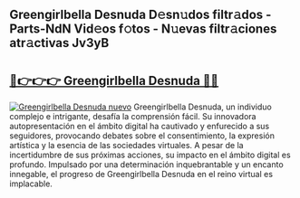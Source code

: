 ## Greengirlbella Desnuda D𝚎sn𝚞dos filtr𝚊dos - Parts-NdN Vid𝚎os f𝚘tos - N𝚞evas filtr𝚊ciones atr𝚊ctivas Jv3yB

# <h2><a href="http://mb7jz19.tromn.icu/?c=Greengirlbella+Desnuda">🔗👉👉👉 Greengirlbella Desnuda 🔗🔗</a></h2>

[![Greengirlbella Desnuda nuevo](https://i.imgur.com/pEAQMta.gif)](http://mb7jz19.tromn.icu/?c=Greengirlbella+Desnuda)
Greengirlbella Desnuda, un individuo complejo e intrigante, desafía la comprensión fácil. Su innovadora autopresentación en el ámbito digital ha cautivado y enfurecido a sus seguidores, provocando debates sobre el consentimiento, la expresión artística y la esencia de las sociedades virtuales. A pesar de la incertidumbre de sus próximas acciones, su impacto en el ámbito digital es profundo. Impulsado por una determinación inquebrantable y un encanto innegable, el progreso de Greengirlbella Desnuda en el reino virtual es implacable.
